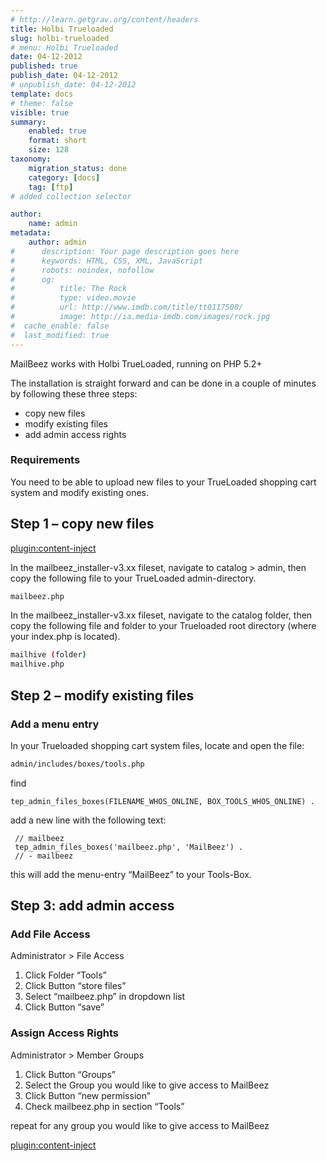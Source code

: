 ```yaml
---
# http://learn.getgrav.org/content/headers
title: Holbi Trueloaded
slug: holbi-trueloaded
# menu: Holbi Trueloaded
date: 04-12-2012
published: true
publish_date: 04-12-2012
# unpublish_date: 04-12-2012
template: docs
# theme: false
visible: true
summary:
    enabled: true
    format: short
    size: 128
taxonomy:
    migration_status: done
    category: [docs]
    tag: [ftp]
# added collection selector

author:
    name: admin
metadata:
    author: admin
#      description: Your page description goes here
#      keywords: HTML, CSS, XML, JavaScript
#      robots: noindex, nofollow
#      og:
#          title: The Rock
#          type: video.movie
#          url: http://www.imdb.com/title/tt0117500/
#          image: http://ia.media-imdb.com/images/rock.jpg
#  cache_enable: false
#  last_modified: true
---
```


MailBeez works with Holbi TrueLoaded, running on PHP 5.2+

The installation is straight forward and can be done in a couple of minutes by following these three steps:

- copy new files
- modify existing files
- add admin access rights

### Requirements

You need to be able to upload new files to your TrueLoaded shopping cart system and modify existing ones.


## Step 1 – copy new files

[plugin:content-inject](/content_blocks/download_installer)


In the mailbeez_installer-v3.xx fileset, navigate to catalog > admin, then copy the following file to your TrueLoaded admin-directory.

```bash
mailbeez.php
```


In the mailbeez_installer-v3.xx fileset, navigate to the catalog folder, then copy the following file and folder to your Trueloaded root directory (where your index.php is located).

```bash
mailhive (folder)
mailhive.php
```


## Step 2 – modify existing files

### Add a menu entry

In your Trueloaded shopping cart system files, locate and open the file:

```bash
admin/includes/boxes/tools.php
```


find

```
tep_admin_files_boxes(FILENAME_WHOS_ONLINE, BOX_TOOLS_WHOS_ONLINE) .
```


add a new line with the following text:

```
 // mailbeez
 tep_admin_files_boxes('mailbeez.php', 'MailBeez') .
 // - mailbeez
```
 

this will add the menu-entry “MailBeez” to your Tools-Box.

## Step 3: add admin access

### Add File Access

Administrator > File Access

1. Click Folder “Tools”
2. Click Button “store files”
3. Select “mailbeez.php” in dropdown list
4. Click Button “save”

### Assign Access Rights

Administrator > Member Groups

1. Click Button “Groups”
2. Select the Group you would like to give access to MailBeez
3. Click Button “new permission”
4. Check mailbeez.php in section “Tools”

repeat for any group you would like to give access to MailBeez

[plugin:content-inject](/content_blocks/run_installer)
